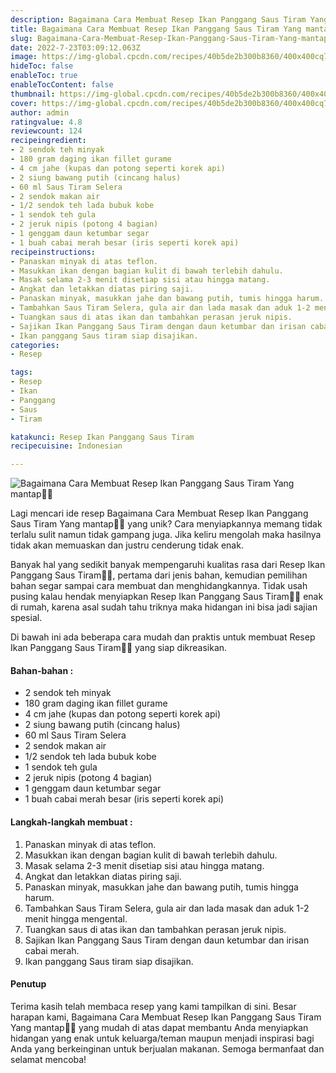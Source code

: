 ```yaml
---
description: Bagaimana Cara Membuat Resep Ikan Panggang Saus Tiram Yang mantap"
title: Bagaimana Cara Membuat Resep Ikan Panggang Saus Tiram Yang mantap
slug: Bagaimana-Cara-Membuat-Resep-Ikan-Panggang-Saus-Tiram-Yang-mantap
date: 2022-7-23T03:09:12.063Z
image: https://img-global.cpcdn.com/recipes/40b5de2b300b8360/400x400cq70/photo.jpg
hideToc: false
enableToc: true
enableTocContent: false
thumbnail: https://img-global.cpcdn.com/recipes/40b5de2b300b8360/400x400cq70/photo.jpg
cover: https://img-global.cpcdn.com/recipes/40b5de2b300b8360/400x400cq70/photo.jpg
author: admin
ratingvalue: 4.8
reviewcount: 124
recipeingredient:
- 2 sendok teh minyak
- 180 gram daging ikan fillet gurame
- 4 cm jahe (kupas dan potong seperti korek api)
- 2 siung bawang putih (cincang halus)
- 60 ml Saus Tiram Selera
- 2 sendok makan air
- 1/2 sendok teh lada bubuk kobe
- 1 sendok teh gula
- 2 jeruk nipis (potong 4 bagian)
- 1 genggam daun ketumbar segar
- 1 buah cabai merah besar (iris seperti korek api)
recipeinstructions:
- Panaskan minyak di atas teflon.
- Masukkan ikan dengan bagian kulit di bawah terlebih dahulu.
- Masak selama 2-3 menit disetiap sisi atau hingga matang.
- Angkat dan letakkan diatas piring saji.
- Panaskan minyak, masukkan jahe dan bawang putih, tumis hingga harum.
- Tambahkan Saus Tiram Selera, gula air dan lada masak dan aduk 1-2 menit hingga mengental.
- Tuangkan saus di atas ikan dan tambahkan perasan jeruk nipis.
- Sajikan Ikan Panggang Saus Tiram dengan daun ketumbar dan irisan cabai merah.
- Ikan panggang Saus tiram siap disajikan.
categories:
- Resep

tags:
- Resep
- Ikan
- Panggang
- Saus
- Tiram

katakunci: Resep Ikan Panggang Saus Tiram
recipecuisine: Indonesian

---
```


![Bagaimana Cara Membuat Resep Ikan Panggang Saus Tiram Yang mantap👩‍🍳](https://img-global.cpcdn.com/recipes/40b5de2b300b8360/400x400cq70/photo.jpg)

Lagi mencari ide resep Bagaimana Cara Membuat Resep Ikan Panggang Saus Tiram Yang mantap👩‍🍳 yang unik? Cara menyiapkannya memang tidak terlalu sulit namun tidak gampang juga. Jika keliru mengolah maka hasilnya tidak akan memuaskan dan justru cenderung tidak enak.

Banyak hal yang sedikit banyak mempengaruhi kualitas rasa dari Resep Ikan Panggang Saus Tiram👩‍🍳, pertama dari jenis bahan, kemudian pemilihan bahan segar sampai cara membuat dan menghidangkannya. Tidak usah pusing kalau hendak menyiapkan Resep Ikan Panggang Saus Tiram👩‍🍳 enak di rumah, karena asal sudah tahu triknya maka hidangan ini bisa jadi sajian spesial.

Di bawah ini ada beberapa cara mudah dan praktis untuk membuat Resep Ikan Panggang Saus Tiram👩‍🍳 yang siap dikreasikan.

<!--inarticleads1-->

#### Bahan-bahan :

- 2 sendok teh minyak
- 180 gram daging ikan fillet gurame
- 4 cm jahe (kupas dan potong seperti korek api)
- 2 siung bawang putih (cincang halus)
- 60 ml Saus Tiram Selera
- 2 sendok makan air
- 1/2 sendok teh lada bubuk kobe
- 1 sendok teh gula
- 2 jeruk nipis (potong 4 bagian)
- 1 genggam daun ketumbar segar
- 1 buah cabai merah besar (iris seperti korek api)

<!--inarticleads2-->

#### Langkah-langkah membuat :

1. Panaskan minyak di atas teflon.
1. Masukkan ikan dengan bagian kulit di bawah terlebih dahulu.
1. Masak selama 2-3 menit disetiap sisi atau hingga matang.
1. Angkat dan letakkan diatas piring saji.
1. Panaskan minyak, masukkan jahe dan bawang putih, tumis hingga harum.
1. Tambahkan Saus Tiram Selera, gula air dan lada masak dan aduk 1-2 menit hingga mengental.
1. Tuangkan saus di atas ikan dan tambahkan perasan jeruk nipis.
1. Sajikan Ikan Panggang Saus Tiram dengan daun ketumbar dan irisan cabai merah.
1. Ikan panggang Saus tiram siap disajikan.

#### Penutup

Terima kasih telah membaca resep yang kami tampilkan di sini. Besar harapan kami, Bagaimana Cara Membuat Resep Ikan Panggang Saus Tiram Yang mantap👩‍🍳 yang mudah di atas dapat membantu Anda menyiapkan hidangan yang enak untuk keluarga/teman maupun menjadi inspirasi bagi Anda yang berkeinginan untuk berjualan makanan. Semoga bermanfaat dan selamat mencoba!